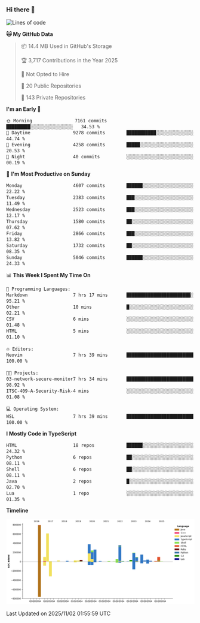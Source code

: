 ### Hi there 👋

<!--
**Clumsy-Coder/Clumsy-Coder** is a ✨ _special_ ✨ repository because its `README.md` (this file) appears on your GitHub profile.

Here are some ideas to get you started:

- 🔭 I’m currently working on ...
- 🌱 I’m currently learning ...
- 👯 I’m looking to collaborate on ...
- 🤔 I’m looking for help with ...
- 💬 Ask me about ...
- 📫 How to reach me: ...
- 😄 Pronouns: ...
- ⚡ Fun fact: ...
-->

<!-- anmol098/waka-readme-stats -->
<!--START_SECTION:waka-->
![Lines of code](https://img.shields.io/badge/From%20Hello%20World%20I%27ve%20Written-3.6%20million%20lines%20of%20code-blue)

**🐱 My GitHub Data** 

> 📦 14.4 MB Used in GitHub's Storage 
 > 
> 🏆 3,717 Contributions in the Year 2025
 > 
> 🚫 Not Opted to Hire
 > 
> 📜 20 Public Repositories 
 > 
> 🔑 143 Private Repositories 
 > 
**I'm an Early 🐤** 

```text
🌞 Morning                7161 commits        █████████░░░░░░░░░░░░░░░░   34.53 % 
🌆 Daytime                9278 commits        ███████████░░░░░░░░░░░░░░   44.74 % 
🌃 Evening                4258 commits        █████░░░░░░░░░░░░░░░░░░░░   20.53 % 
🌙 Night                  40 commits          ░░░░░░░░░░░░░░░░░░░░░░░░░   00.19 % 
```
📅 **I'm Most Productive on Sunday** 

```text
Monday                   4607 commits        ██████░░░░░░░░░░░░░░░░░░░   22.22 % 
Tuesday                  2383 commits        ███░░░░░░░░░░░░░░░░░░░░░░   11.49 % 
Wednesday                2523 commits        ███░░░░░░░░░░░░░░░░░░░░░░   12.17 % 
Thursday                 1580 commits        ██░░░░░░░░░░░░░░░░░░░░░░░   07.62 % 
Friday                   2866 commits        ███░░░░░░░░░░░░░░░░░░░░░░   13.82 % 
Saturday                 1732 commits        ██░░░░░░░░░░░░░░░░░░░░░░░   08.35 % 
Sunday                   5046 commits        ██████░░░░░░░░░░░░░░░░░░░   24.33 % 
```


📊 **This Week I Spent My Time On** 

```text
💬 Programming Languages: 
Markdown                 7 hrs 17 mins       ████████████████████████░   95.21 % 
Other                    10 mins             █░░░░░░░░░░░░░░░░░░░░░░░░   02.21 % 
CSV                      6 mins              ░░░░░░░░░░░░░░░░░░░░░░░░░   01.48 % 
HTML                     5 mins              ░░░░░░░░░░░░░░░░░░░░░░░░░   01.10 % 

🔥 Editors: 
Neovim                   7 hrs 39 mins       █████████████████████████   100.00 % 

🐱‍💻 Projects: 
03-network-secure-monitor7 hrs 34 mins       █████████████████████████   98.92 % 
ITSC-409-A-Security-Risk-4 mins              ░░░░░░░░░░░░░░░░░░░░░░░░░   01.08 % 

💻 Operating System: 
WSL                      7 hrs 39 mins       █████████████████████████   100.00 % 
```

**I Mostly Code in TypeScript** 

```text
HTML                     18 repos            ██████░░░░░░░░░░░░░░░░░░░   24.32 % 
Python                   6 repos             ██░░░░░░░░░░░░░░░░░░░░░░░   08.11 % 
Shell                    6 repos             ██░░░░░░░░░░░░░░░░░░░░░░░   08.11 % 
Java                     2 repos             █░░░░░░░░░░░░░░░░░░░░░░░░   02.70 % 
Lua                      1 repo              ░░░░░░░░░░░░░░░░░░░░░░░░░   01.35 % 
```



**Timeline**

![Lines of Code chart](https://raw.githubusercontent.com/Clumsy-Coder/Clumsy-Coder/main/assets/bar_graph.png)


 Last Updated on 2025/11/02 01:55:59 UTC
<!--END_SECTION:waka-->
